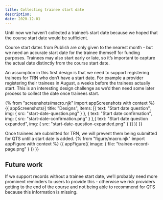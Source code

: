 ```yaml
---
title: Collecting trainee start date
description:
date: 2020-12-01
---
```


Until now we haven’t collected a trainee’s start date because we hoped that the course start date would be sufficient.

Course start dates from Publish are only given to the nearest month - but we need an accurate start date for the trainee themself for funding purposes. Trainees may also start early or late, so it’s important to capture the actual date distinctly from the course start date.

An assumption in this first design is that we need to support registering trainees for TRN who don’t have a start date. For example a provider registering their trainees in August, a weeks before the trainees actually start. This is an interesting design challenge as we’d then need some later process to collect the date once trainees start.


{% from "screenshots/macro.njk" import appScreenshots with context %}
{{ appScreenshots({
  title: "Designs",
  items: [{
      text: "Start date question",
      img: { src: "start-date-question.png" }
    },
    {
      text: "Start date confirmation",
      img: { src: "start-date-confirmation.png" }
    },{
      text: "Start date question expanded",
      img: { src: "start-date-question-expanded.png" }
    }]
}) }}


Once trainees are submitted for TRN, we will prevent them being submitted for QTS until a start date is added.
{% from "figure/macro.njk" import appFigure with context %}
{{ appFigure({
  image: {
    file: "trainee-record-page.png"
  }
}) }}


## Future work

If we support records without a trainee start date, we’ll probably need more prominent reminders to users to provide this - otherwise we risk providers getting to the end of the course and not being able to recommend for QTS because this information is missing.
